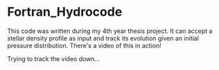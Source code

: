 # Fortran_Hydrocode

This code was written during my 4th year thesis project. It can accept a 
stellar density profile as input and track its evolution given an initial 
pressure distribution. There's a video of this in action! 

Trying to track the video down...

